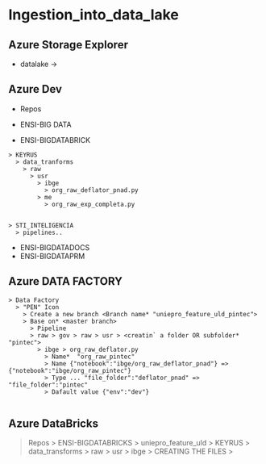 # Ingestion_into_data_lake

## Azure Storage Explorer
* datalake -> 


## Azure Dev
* Repos
* ENSI-BIG DATA

* ENSI-BIGDATABRICK
```
> KEYRUS
  > data_tranforms
    > raw
      > usr
        > ibge
          > org_raw_deflator_pnad.py
        > me
          > org_raw_exp_completa.py
          
      
> STI_INTELIGENCIA
  > pipelines..
```
* ENSI-BIGDATADOCS
* ENSI-BIGDATAPRM

## Azure DATA FACTORY
```
> Data Factory
  > "PEN" Icon
    > Create a new branch <Branch name* "uniepro_feature_uld_pintec">
    > Base on* <master branch>
      > Pipeline
      > raw > gov > raw > usr > <creatin` a folder OR subfolder* "pintec"> 
        > ibge > org_raw_deflator.py
          > Name*  "org_raw_pintec"
          > Name {"notebook":"ibge/org_raw_deflator_pnad"} => {"notebook":"ibge/org_raw_pintec"}
          > Type ... "file_folder":"deflator_pnad" => "file_folder":"pintec"
          > Dafault value {"env":"dev"}
        
```
 
 
## Azure DataBricks
  > Repos
    > ENSI-BIGDATABRICKS
      > uniepro_feature_uld > KEYRUS > data_transforms > raw > usr > ibge > CREATING THE FILES
      >  

